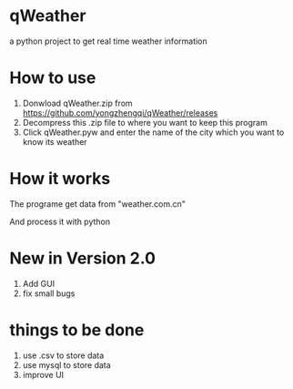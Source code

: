 # qWeather
a python project to get real time weather information

# How to use
1. Donwload qWeather.zip from https://github.com/yongzhengqi/qWeather/releases 
2. Decompress this .zip file to where you want to keep this program
3. Click qWeather.pyw and enter the name of the city which you want to know its weather

# How it works
The programe get data from "weather.com.cn"

And process it with python

# New in Version 2.0
1. Add GUI
2. fix small bugs

# things to be done
1. use .csv to store data
2. use mysql to store data
3. improve UI
